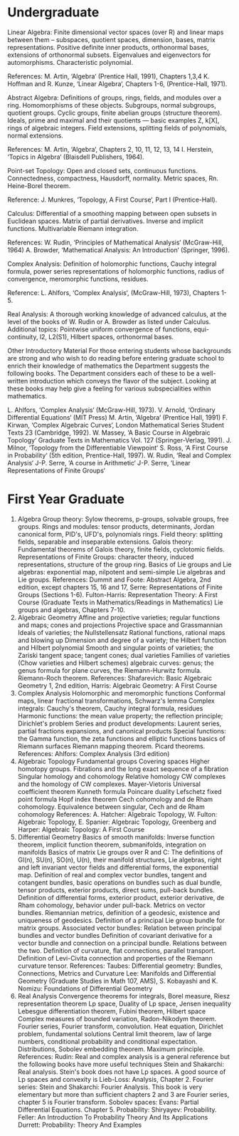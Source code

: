 # Undergraduate

Linear Algebra: Finite dimensional vector spaces (over R) and linear maps between them – subspaces, quotient spaces, dimension, bases, matrix representations. Positive definite inner products, orthonormal bases, extensions of orthonormal subsets. Eigenvalues and eigenvectors for automorphisms. Characteristic polynomial.

References: M. Artin, ‘Algebra‘ (Prentice Hall, 1991), Chapters 1,3,4
K. Hoffman and R. Kunze, ‘Linear Algebra‘, Chapters 1-6, (Prentice-Hall, 1971).

Abstract Algebra: Definitions of groups, rings, fields, and modules over a ring. Homomorphisms of these objects. Subgroups, normal subgroups, quotient groups. Cyclic groups, finite abelian groups (structure theorem). Ideals, prime and maximal and their quotients — basic examples Z, k[X], rings of algebraic integers. Field extensions, splitting fields of polynomials, normal extensions.

References: M. Artin, ‘Algebra‘, Chapters 2, 10, 11, 12, 13, 14
I. Herstein, ‘Topics in Algebra‘ (Blaisdell Publishers, 1964).

Point-set Topology: Open and closed sets, continuous functions. Connectedness, compactness, Hausdorff, normality. Metric spaces, Rn. Heine-Borel theorem.

Reference: J. Munkres, ‘Topology, A First Course‘, Part I (Prentice-Hall).

Calculus: Differential of a smoothing mapping between open subsets in Euclidean spaces. Matrix of partial derivatives. Inverse and implicit functions. Multivariable Riemann integration.

References: W. Rudin, ‘Principles of Mathematical Analysis‘ (McGraw-Hill, 1964)
A. Browder, ‘Mathematical Analysis: An Introduction‘ (Springer, 1996).

Complex Analysis: Definition of holomorphic functions, Cauchy integral formula, power series representations of holomorphic functions, radius of convergence, meromorphic functions, residues.

Reference: L. Ahlfors, ‘Complex Analysis‘, (McGraw-Hill, 1973), Chapters 1- 5.

Real Analysis: A thorough working knowledge of advanced calculus, at the level of the books of W. Rudin or A. Browder as listed under Calculus. Additional topics: Pointwise uniform convergence of functions, equi-continuity, l2, L2(S1), Hilbert spaces, orthonormal bases.

Other Introductory Material
For those entering students whose backgrounds are strong and who wish to do reading before entering graduate school to enrich their knowledge of mathematics the Department suggests the following books. The Department considers each of these to be a well-written introduction which conveys the flavor of the subject. Looking at these books may help give a feeling for various subspecialities within mathematics.

L. Ahlfors, ‘Complex Analysis‘ (McGraw-Hill, 1973).
V. Arnold, ‘Ordinary Differential Equations‘ (MIT Press)
M. Artin, ‘Algebra‘ (Prentice Hall, 1991)
F. Kirwan, ‘Complex Algebraic Curves‘, London Mathematical Series Student Texts 23 (Cambridge, 1992).
W. Massey, ‘A Basic Course in Algebraic Topology‘ Graduate Texts in Mathematics Vol. 127 (Springer-Verlag, 1991).
J. Milnor, ‘Topology from the Differentiable Viewpoint‘
S. Ross, ‘A First Course in Probability‘ (5th edition, Prentice-Hall, 1997).
W. Rudin, ‘Real and Complex Analysis‘
J-P. Serre, ‘A course in Arithmetic‘
J-P. Serre, ‘Linear Representations of Finite Groups‘

# First Year Graduate
1) Algebra
Group theory: Sylow theorems, p-groups, solvable groups, free groups.
Rings and modules: tensor products, determinants, Jordan canonical form, PID's, UFD's, polynomials rings.
Field theory: splitting fields, separable and inseparable extensions.
Galois theory: Fundamental theorems of Galois theory, finite fields, cyclotomic fields.
Representations of Finite Groups: character theory, induced representations, structure of the group ring.
Basics of Lie groups and Lie algebras: exponential map, nilpotent and semi-simple Lie algebras and Lie groups.
References: Dummit and Foote: Abstract Algebra, 2nd edition, except chapters 15, 16 and 17, Serre: Representations of Finite Groups (Sections 1-6). Fulton-Harris: Representation Theory: A First Course (Graduate Texts in Mathematics/Readings in Mathematics) Lie groups and algebras, Chapters 7-10.
2) Algebraic Geometry
Affine and projective varieties; regular functions and maps; cones and projections
Projective space and Grassmannian
Ideals of varieties; the Nullstellensatz
Rational functions, rational maps and blowing up
Dimension and degree of a variety; the Hilbert function and Hilbert polynomial
Smooth and singular points of varieties; the Zariski tangent space; tangent cones; dual varieties
Families of varieties (Chow varieties and Hilbert schemes)
algebraic curves: genus; the genus formula for plane curves,
the Riemann-Hurwitz formula. Riemann-Roch theorem.
References: Shafarevich: Basic Algebraic Geometry 1, 2nd edition, Harris: Algebraic Geometry: A First Course
3) Complex Analysis
Holomorphic and meromorphic functions
Conformal maps, linear fractional transformations, Schwarz's lemma
Complex integrals: Cauchy's theorem, Cauchy integral formula, residues
Harmonic functions: the mean value property; the reflection principle; Dirichlet's problem
Series and product developments: Laurent series, partial fractions expansions, and canonical products
Special functions: the Gamma function, the zeta functions and elliptic functions
basics of Riemann surfaces
Riemann mapping theorem. Picard theorems.
References: Ahlfors: Complex Analysis (3rd edition)
4) Algebraic Topology
Fundamental groups
Covering spaces
Higher homotopy groups.
Fibrations and the long exact sequence of a fibration
Singular homology and cohomology
Relative homology
CW complexes and the homology of CW complexes.
Mayer-Vietoris
Universal coefficient theorem
Kunneth formula
Poincare duality
Lefschetz fixed point formula
Hopf index theorem
Cech cohomology and de Rham cohomology.
Equivalence between singular, Cech and de Rham cohomology
References: A. Hatcher: Algebraic Topology, W. Fulton: Algebraic Topology, E. Spanier: Algebraic Topology, Greenberg and Harper: Algebraic Topology: A First Course
5) Differential Geometry
Basics of smooth manifolds: Inverse function theorem, implicit function theorem, submanifolds, integration on manifolds
Basics of matrix Lie groups over R and C: The definitions of Gl(n), SU(n), SO(n), U(n), their manifold structures, Lie algebras, right and left invariant vector fields and differential forms, the exponential map.
Definition of real and complex vector bundles, tangent and cotangent bundles, basic operations on bundles such as dual bundle, tensor products, exterior products, direct sums, pull-back bundles.
Definition of differential forms, exterior product, exterior derivative, de Rham cohomology, behavior under pull-back.
Metrics on vector bundles.
Riemannian metrics, definition of a geodesic, existence and uniqueness of geodesics.
Definition of a principal Lie group bundle for matrix groups.
Associated vector bundles: Relation between principal bundles and vector bundles
Definition of covariant derivative for a vector bundle and connection on a principal bundle. Relations between the two.
Definition of curvature, flat connections, parallel transport.
Definition of Levi-Civita connection and properties of the Riemann curvature tensor.
References: Taubes: Differential geometry: Bundles, Connections, Metrics and Curvature Lee: Manifolds and Differential Geometry (Graduate Studies in Math 107, AMS), S. Kobayashi and K. Nomizu: Foundations of Differential Geometry
6) Real Analysis
Convergence theorems for integrals, Borel measure, Riesz representation theorem
Lp space, Duality of Lp space, Jensen inequality
Lebesgue differentiation theorem, Fubini theorem, Hilbert space
Complex measures of bounded variation, Radon-Nikodym theorem.
Fourier series, Fourier transform, convolution.
Heat equation, Dirichlet problem, fundamental solutions
Central limit theorem, law of large numbers, conditional probability and conditional expectation.
Distributions, Sobolev embedding theorem.
Maximum principle.
References: Rudin: Real and complex analysis is a general reference but the following books have more useful techniques Stein and Shakarchi: Real analysis. Stein's book does not have Lp spaces. A good source of Lp spaces and convexity is Lieb-Loss: Analysis, Chapter 2. Fourier series: Stein and Shakarchi: Fourier Analysis. This book is very elementary but more than sufficient chapters 2 and 3 are Fourier series, chapter 5 is Fourier transform. Sobolev spaces: Evans: Partial Differential Equations. Chapter 5. Probability: Shiryayev: Probability. Feller: An Introduction To Probability Theory And Its Applications Durrett: Probability: Theory And Examples
